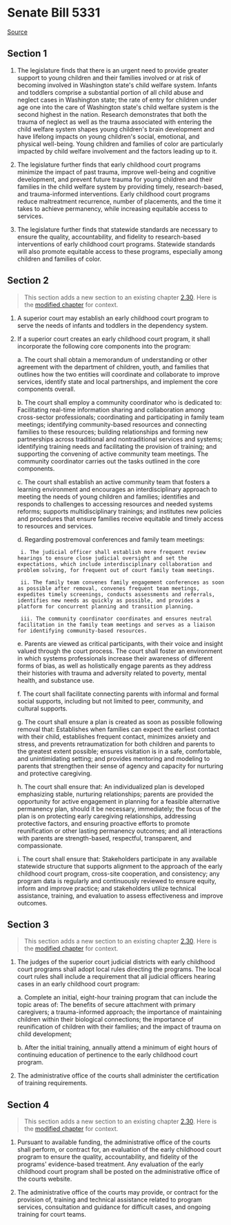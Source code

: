 # Senate Bill 5331

[Source](http://lawfilesext.leg.wa.gov/biennium/2021-22/Pdf/Bills/Senate%20Bills/5331.pdf)
## Section 1
1. The legislature finds that there is an urgent need to provide greater support to young children and their families involved or at risk of becoming involved in Washington state's child welfare system. Infants and toddlers comprise a substantial portion of all child abuse and neglect cases in Washington state; the rate of entry for children under age one into the care of Washington state's child welfare system is the second highest in the nation. Research demonstrates that both the trauma of neglect as well as the trauma associated with entering the child welfare system shapes young children's brain development and have lifelong impacts on young children's social, emotional, and physical well-being. Young children and families of color are particularly impacted by child welfare involvement and the factors leading up to it.

2. The legislature further finds that early childhood court programs minimize the impact of past trauma, improve well-being and cognitive development, and prevent future trauma for young children and their families in the child welfare system by providing timely, research-based, and trauma-informed interventions. Early childhood court programs reduce maltreatment recurrence, number of placements, and the time it takes to achieve permanency, while increasing equitable access to services.

3. The legislature further finds that statewide standards are necessary to ensure the quality, accountability, and fidelity to research-based interventions of early childhood court programs. Statewide standards will also promote equitable access to these programs, especially among children and families of color.


## Section 2
> This section adds a new section to an existing chapter [2.30](/rcw/02_courts_of_record/2.30_therapeutic_courts.md). Here is the [modified chapter](rcw/02_courts_of_record/2.30_therapeutic_courts.md) for context.

1. A superior court may establish an early childhood court program to serve the needs of infants and toddlers in the dependency system.

2. If a superior court creates an early childhood court program, it shall incorporate the following core components into the program:

    a. The court shall obtain a memorandum of understanding or other agreement with the department of children, youth, and families that outlines how the two entities will coordinate and collaborate to improve services, identify state and local partnerships, and implement the core components overall.

    b. The court shall employ a community coordinator who is dedicated to: Facilitating real-time information sharing and collaboration among cross-sector professionals; coordinating and participating in family team meetings; identifying community-based resources and connecting families to these resources; building relationships and forming new partnerships across traditional and nontraditional services and systems; identifying training needs and facilitating the provision of training; and supporting the convening of active community team meetings. The community coordinator carries out the tasks outlined in the core components.

    c. The court shall establish an active community team that fosters a learning environment and encourages an interdisciplinary approach to meeting the needs of young children and families; identifies and responds to challenges to accessing resources and needed systems reforms; supports multidisciplinary trainings; and institutes new policies and procedures that ensure families receive equitable and timely access to resources and services.

    d. Regarding postremoval conferences and family team meetings:

        i. The judicial officer shall establish more frequent review hearings to ensure close judicial oversight and set the expectations, which include interdisciplinary collaboration and problem solving, for frequent out of court family team meetings.

        ii. The family team convenes family engagement conferences as soon as possible after removal, convenes frequent team meetings, expedites timely screenings, conducts assessments and referrals, identifies new needs as quickly as possible, and provides a platform for concurrent planning and transition planning.

        iii. The community coordinator coordinates and ensures neutral facilitation in the family team meetings and serves as a liaison for identifying community-based resources.

    e. Parents are viewed as critical participants, with their voice and insight valued through the court process. The court shall foster an environment in which systems professionals increase their awareness of different forms of bias, as well as holistically engage parents as they address their histories with trauma and adversity related to poverty, mental health, and substance use.

    f. The court shall facilitate connecting parents with informal and formal social supports, including but not limited to peer, community, and cultural supports.

    g. The court shall ensure a plan is created as soon as possible following removal that: Establishes when families can expect the earliest contact with their child, establishes frequent contact, minimizes anxiety and stress, and prevents retraumatization for both children and parents to the greatest extent possible; ensures visitation is in a safe, comfortable, and unintimidating setting; and provides mentoring and modeling to parents that strengthen their sense of agency and capacity for nurturing and protective caregiving.

    h. The court shall ensure that: An individualized plan is developed emphasizing stable, nurturing relationships; parents are provided the opportunity for active engagement in planning for a feasible alternative permanency plan, should it be necessary, immediately; the focus of the plan is on protecting early caregiving relationships, addressing protective factors, and ensuring proactive efforts to promote reunification or other lasting permanency outcomes; and all interactions with parents are strength-based, respectful, transparent, and compassionate.

    i. The court shall ensure that: Stakeholders participate in any available statewide structure that supports alignment to the approach of the early childhood court program, cross-site cooperation, and consistency; any program data is regularly and continuously reviewed to ensure equity, inform and improve practice; and stakeholders utilize technical assistance, training, and evaluation to assess effectiveness and improve outcomes.


## Section 3
> This section adds a new section to an existing chapter [2.30](/rcw/02_courts_of_record/2.30_therapeutic_courts.md). Here is the [modified chapter](rcw/02_courts_of_record/2.30_therapeutic_courts.md) for context.

1. The judges of the superior court judicial districts with early childhood court programs shall adopt local rules directing the programs. The local court rules shall include a requirement that all judicial officers hearing cases in an early childhood court program:

    a. Complete an initial, eight-hour training program that can include the topic areas of: The benefits of secure attachment with primary caregivers; a trauma-informed approach; the importance of maintaining children within their biological connections; the importance of reunification of children with their families; and the impact of trauma on child development;

    b. After the initial training, annually attend a minimum of eight hours of continuing education of pertinence to the early childhood court program.

2. The administrative office of the courts shall administer the certification of training requirements.


## Section 4
> This section adds a new section to an existing chapter [2.30](/rcw/02_courts_of_record/2.30_therapeutic_courts.md). Here is the [modified chapter](rcw/02_courts_of_record/2.30_therapeutic_courts.md) for context.

1. Pursuant to available funding, the administrative office of the courts shall perform, or contract for, an evaluation of the early childhood court program to ensure the quality, accountability, and fidelity of the programs' evidence-based treatment. Any evaluation of the early childhood court program shall be posted on the administrative office of the courts website.

2. The administrative office of the courts may provide, or contract for the provision of, training and technical assistance related to program services, consultation and guidance for difficult cases, and ongoing training for court teams.

